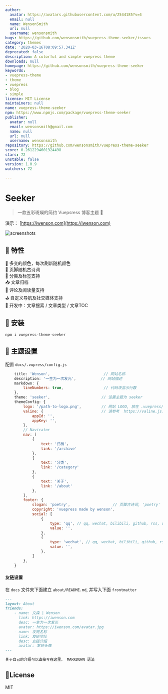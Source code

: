 ```yaml
---
author:
  avatar: https://avatars.githubusercontent.com/u/2544185?v=4
  email: null
  name: WensonSmith
  url: null
  username: wensonsmith
bugs: https://github.com/wensonsmith/vuepress-theme-seeker/issues
category: themes
date: '2020-03-16T08:09:57.341Z'
deprecated: false
description: A colorful and simple vuepress theme
downloads: null
homepage: https://github.com/wensonsmith/vuepress-theme-seeker
keywords:
- vuepress-theme
- theme
- vuepress
- blog
- simple
license: MIT License
maintainers: null
name: vuepress-theme-seeker
npm: https://www.npmjs.com/package/vuepress-theme-seeker
publisher:
  avatar: null
  email: wensonsmith@gmail.com
  name: null
  url: null
  username: wensonsmith
repository: https://github.com/wensonsmith/vuepress-theme-seeker
score: 0.2612294601324498
stars: 72
unstable: false
version: 1.0.9
watchers: 72

---
```


# Seeker

> 一款五彩斑斓的简约 Vuepsress 博客主题  🎊  

演示： [https://iwenson.com](https://iwenson.com)

![screenshots](./screenshots.jpg)

## 🏁 特性
🌈 多变的颜色，每次刷新随机颜色  
🗿 页脚随机古诗词  
🚩 分类及标签支持  
📥 文章归档  
👾 评论及阅读量支持  
⛳️ 自定义导航及社交媒体支持  
🚧 开发中：文章搜索 / 文章类型 / 文章TOC  

## 🚧 安装

```
npm i vuepress-theme-seeker
```

## 🔧 主题设置

配置 `docs/.vupress/config.js`

```js
    title: 'Wenson',                        // 网站名称
    description: '一生为一次发光',           // 网站描述
    markdown: {
        lineNumbers: true,                  // 代码块显示行数
    },
    theme: 'seeker',                       // 设置主题为 seeker
    themeConfig: {
        logo: '/path-to-logo.png',         // 网站 LOGO, 放在 .vuepress/public 下面
        valine: {                          // 请参考  https://valine.js.org/quickstart.html
            appId: '',
            appKey: '',
        },
        // Navicator
        nav: [
            {
                text: '归档'，
                link: '/archive'
            },
            {
                text: '分类',
                link: '/category'
            },
            {
                text: '关于',
                link: '/about'
            },
        ],
        footer: {
            slogan: 'poetry',                   // 页脚古诗词, 'poetry' 随机古诗词，如果填写其他字符串则直接显示所填文字
            copyright: 'vuepress made by wenson',                      // 页底 Copyright
            social: [
                {
                    type: 'qq', // qq, wechat, bilibili, github, rss, weibo
                    value: '', 
                },
                {
                    type: 'wechat', // qq, wechat, bilibili, github, rss, weibo
                    value: '', 
                },
            ]
        },
    }
```

#### 友链设置

在 `docs` 文件夹下面建立  `about/README.md`, 并写入下面 `frontmatter`

```markdown
---
layout: About
friends:
    - name: 文森 | Wenson
      link: https://iwenson.com
      desc: 一生为一次发光
      avatar: https://iwenson.com/avatar.jpg
    - name: 友链名称
      link: 友链地址
      desc: 友链介绍
      avatar: 友链头像
---

关于自己的介绍可以直接写在这里， MARKDOWN 语法
```

## 📝License

MIT
